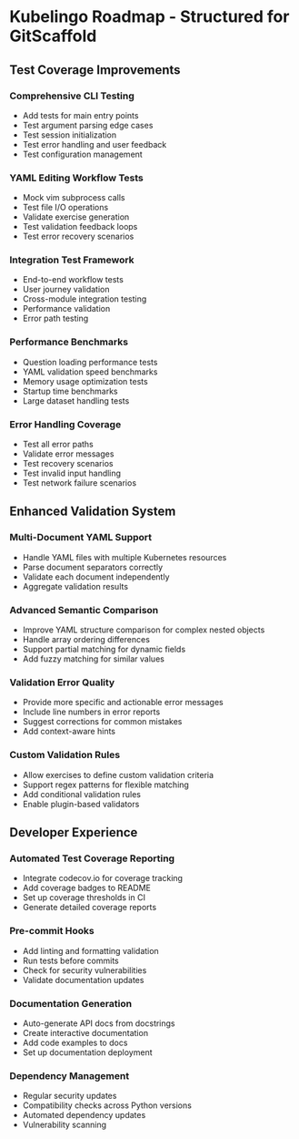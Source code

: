 # Kubelingo Roadmap - Structured for GitScaffold

## Test Coverage Improvements

### Comprehensive CLI Testing
- Add tests for main entry points
- Test argument parsing edge cases  
- Test session initialization
- Test error handling and user feedback
- Test configuration management

### YAML Editing Workflow Tests
- Mock vim subprocess calls
- Test file I/O operations
- Validate exercise generation
- Test validation feedback loops
- Test error recovery scenarios

### Integration Test Framework
- End-to-end workflow tests
- User journey validation
- Cross-module integration testing
- Performance validation
- Error path testing

### Performance Benchmarks
- Question loading performance tests
- YAML validation speed benchmarks
- Memory usage optimization tests
- Startup time benchmarks
- Large dataset handling tests

### Error Handling Coverage
- Test all error paths
- Validate error messages
- Test recovery scenarios
- Test invalid input handling
- Test network failure scenarios

## Enhanced Validation System

### Multi-Document YAML Support
- Handle YAML files with multiple Kubernetes resources
- Parse document separators correctly
- Validate each document independently
- Aggregate validation results

### Advanced Semantic Comparison
- Improve YAML structure comparison for complex nested objects
- Handle array ordering differences
- Support partial matching for dynamic fields
- Add fuzzy matching for similar values

### Validation Error Quality
- Provide more specific and actionable error messages
- Include line numbers in error reports
- Suggest corrections for common mistakes
- Add context-aware hints

### Custom Validation Rules
- Allow exercises to define custom validation criteria
- Support regex patterns for flexible matching
- Add conditional validation rules
- Enable plugin-based validators

## Developer Experience

### Automated Test Coverage Reporting
- Integrate codecov.io for coverage tracking
- Add coverage badges to README
- Set up coverage thresholds in CI
- Generate detailed coverage reports

### Pre-commit Hooks
- Add linting and formatting validation
- Run tests before commits
- Check for security vulnerabilities
- Validate documentation updates

### Documentation Generation
- Auto-generate API docs from docstrings
- Create interactive documentation
- Add code examples to docs
- Set up documentation deployment

### Dependency Management
- Regular security updates
- Compatibility checks across Python versions
- Automated dependency updates
- Vulnerability scanning
